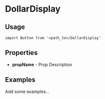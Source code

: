 # DollarDisplay

## Usage

```
import Button from '<path_to>/DollarDisplay'
```

## Properties

- **propName** - Prop Description

## Examples

Add some examples...

